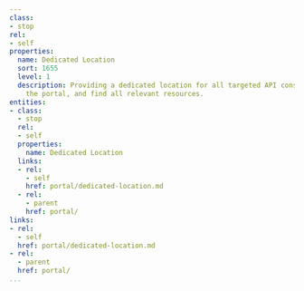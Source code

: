 ```yaml
---
class:
- stop
rel:
- self
properties:
  name: Dedicated Location
  sort: 1655
  level: 1
  description: Providing a dedicated location for all targeted API consumers to find
    the portal, and find all relevant resources.
entities:
- class:
  - stop
  rel:
  - self
  properties:
    name: Dedicated Location
  links:
  - rel:
    - self
    href: portal/dedicated-location.md
  - rel:
    - parent
    href: portal/
links:
- rel:
  - self
  href: portal/dedicated-location.md
- rel:
  - parent
  href: portal/
...
```

